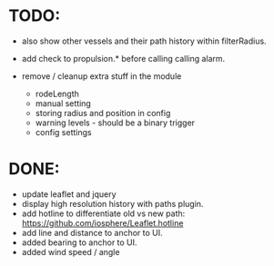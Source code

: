 # TODO: 

* also show other vessels and their path history within filterRadius.
* add check to propulsion.* before calling calling alarm.

* remove / cleanup extra stuff in the module
  * rodeLength
  * manual setting
  * storing radius and position in config
  * warning levels - should be a binary trigger
  * config settings

# DONE:

* update leaflet and jquery
* display high resolution history with paths plugin.
* add hotline to differentiate old vs new path: https://github.com/iosphere/Leaflet.hotline
* add line and distance to anchor to UI.
* added bearing to anchor to UI.
* added wind speed / angle